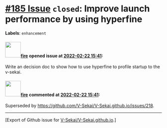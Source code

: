 # [\#185 Issue](https://github.com/V-Sekai/V-Sekai.github.io/issues/185) `closed`: Improve launch performance by using hyperfine
**Labels**: `enhancement`


#### <img src="https://avatars.githubusercontent.com/u/32321?u=c2e06a3d2b49a467aa907e54aa259516440267cc&v=4" width="50">[fire](https://github.com/fire) opened issue at [2022-02-22 15:41](https://github.com/V-Sekai/V-Sekai.github.io/issues/185):

Write an decision doc to show how to use hyperfine to profile startup to the v-sekai.

#### <img src="https://avatars.githubusercontent.com/u/32321?u=c2e06a3d2b49a467aa907e54aa259516440267cc&v=4" width="50">[fire](https://github.com/fire) commented at [2022-02-22 15:41](https://github.com/V-Sekai/V-Sekai.github.io/issues/185#issuecomment-1107843816):

Superseded by https://github.com/V-Sekai/V-Sekai.github.io/issues/218.


-------------------------------------------------------------------------------



[Export of Github issue for [V-Sekai/V-Sekai.github.io](https://github.com/V-Sekai/V-Sekai.github.io).]
